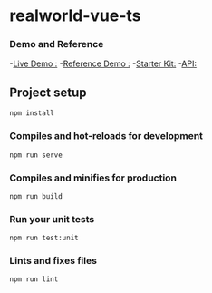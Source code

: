 # realworld-vue-ts


### Demo and Reference
-[Live Demo :](https://cli.vuejs.org/config/)
-[Reference Demo :](http://demo.realworld.io/#/)
-[Starter Kit:](https://github.com/gothinkster/realworld-starter-kit/blob/master/FRONTEND_INSTRUCTIONS.md)
-[API:](https://github.com/gothinkster/realworld/blob/master/api/README.md)


## Project setup
```
npm install
```
### Compiles and hot-reloads for development
```
npm run serve
```
### Compiles and minifies for production
```
npm run build
```
### Run your unit tests
```
npm run test:unit
```
### Lints and fixes files
```
npm run lint
```

